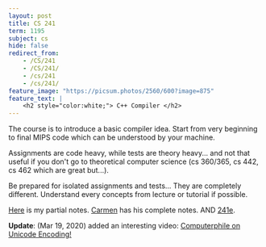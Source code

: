 ```yaml
---
layout: post
title: CS 241
term: 1195
subject: cs
hide: false
redirect_from:
    - /CS/241
    - /CS/241/
    - /cs/241
    - /cs/241/
feature_image: "https://picsum.photos/2560/600?image=875"
feature_text: |
    <h2 style="color:white;"> C++ Compiler </h2>
---
```


The course is to introduce a basic compiler idea. Start from very beginning to final MIPS code which can be understood by your machine.

Assignments are code heavy, while tests are theory heavy... and not that useful if you don't go to theoretical computer science (cs 360/365, cs 442, cs 462 which are great but...).

Be prepared for isolated assignments and tests... They are completely different. Understand every concepts from lecture or tutorial if possible.

[Here](/pdfs/1195/cs241.pdf) is my partial notes. [Carmen](https://cs.uwaterloo.ca/~cbruni/) has his complete notes. AND [241e](/18-09/CS241E/).

**Update**: (Mar 19, 2020) added an interesting video: [Computerphile on Unicode Encoding!](https://www.youtube.com/watch?v=MijmeoH9LT4)

